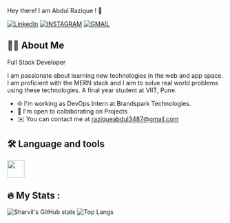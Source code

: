 Hey there! I am  Abdul Razique ! 👋

[![LinkedIn](https://img.shields.io/badge/LINKEDIN-blue?style=for-the-badge&logo=linkedin)](...)
[![INSTAGRAM](https://img.shields.io/badge/INSTAGRAM-pink?style=for-the-badge&logo=instagram)](...)
[![GMAIL](https://img.shields.io/badge/GMAIL-red?style=for-the-badge&logo=gmail)](...)

## 🧑‍💻 About Me

Full Stack Developer

I am passionate about learning new technologies in the web and app space. I am proficient with the MERN stack and I aim to solve real world problems using these technologies.
A final year student at VIIT, Pune.

- 🌐 I'm working as DevOps Intern at Brandspark Technologies.
- 🤝  I'm open to collaborating on Projects
- ✉️  You can contact me at raziqueabdul3487@gmail.com

## 🛠️ Language and tools
<img src="https://img.icons8.com/color/48/firebase.png" width="40"/>

## 🔥 My Stats :
![Sharvil's GitHub stats](https://github-readme-stats.vercel.app/api?username=sharvil112003&show_icons=true&theme=radical)
![Top Langs](https://github-readme-stats.vercel.app/api/top-langs/?username=sharvil112003&layout=compact&theme=radical)




